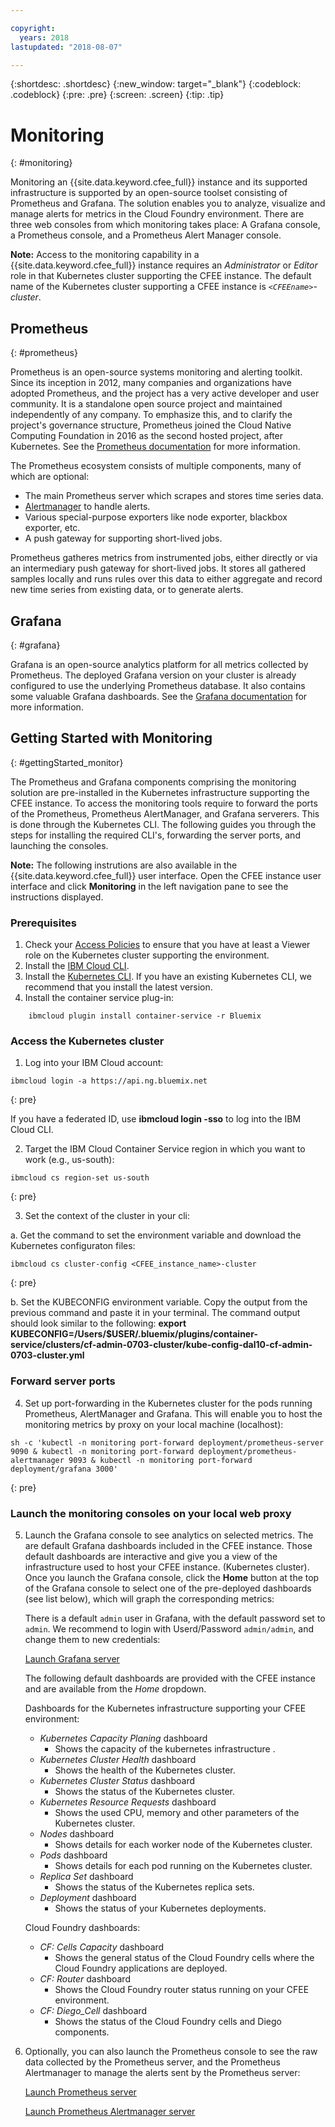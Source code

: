 ```yaml
---

copyright:
  years: 2018
lastupdated: "2018-08-07"

---
```


{:shortdesc: .shortdesc}
{:new_window: target="_blank"}
{:codeblock: .codeblock}
{:pre: .pre}
{:screen: .screen}
{:tip: .tip}

# Monitoring
{: #monitoring}

Monitoring an {{site.data.keyword.cfee_full}} instance and its supported infrastructure is supported by an open-source toolset consisting of Prometheus and Grafana.  The solution enables you to analyze, visualize and manage alerts for metrics in the Cloud Foundry environment.  There are three web consoles from which monitoring takes place: A Grafana console, a Prometheus console, and a Prometheus Alert Manager console.

**Note:** Access to the monitoring capability in a {{site.data.keyword.cfee_full}} instance requires an _Administrator_ or _Editor_ role in that Kubernetes cluster supporting the CFEE instance.  The default name of the Kubernetes cluster supporting a CFEE instance is _`<CFEEname>`-cluster_.

## Prometheus
{: #prometheus}

Prometheus is an open-source systems monitoring and alerting toolkit. Since its inception in 2012, many companies and organizations have adopted Prometheus, and the project has a very active developer and user community.
It is a standalone open source project and maintained independently of any company. To emphasize this, and to clarify the project's governance structure, Prometheus joined the Cloud Native Computing Foundation in 2016 as the second hosted project, after Kubernetes. See the [Prometheus documentation](https://prometheus.io/docs/introduction/overview/) for more information.

The Prometheus ecosystem consists of multiple components, many of which are optional:

* The main Prometheus server which scrapes and stores time series data.</li>
* [Alertmanager](https://prometheus.io/docs/alerting/alertmanager/) to handle alerts.</li>
* Various special-purpose exporters like node exporter, blackbox exporter, etc.</li>
* A push gateway for supporting short-lived jobs.</li>

Prometheus gatheres metrics from instrumented jobs, either directly or via an intermediary push gateway for short-lived jobs. It stores all gathered samples locally and runs rules over this data to either aggregate and record new time series from existing data, or to generate alerts.

## Grafana
{: #grafana}

Grafana is an open-source analytics platform for all metrics collected by Prometheus. The deployed Grafana version on your cluster is already configured to use the underlying Prometheus database. It also contains some valuable Grafana dashboards.  See the [Grafana documentation](http://docs.grafana.org/guides/getting_started/) for more information.

## Getting Started with Monitoring
{: #gettingStarted_monitor}

The Prometheus and Grafana components comprising the monitoring solution are pre-installed in the Kubernetes infrastructure supporting the CFEE instance.  To access the monitoring tools require to forward the ports of the Prometheus, Prometheus AlertManager, and Grafana serverers.  This is done through the Kubernetes CLI.
The following guides you through the steps for installing the required CLI's, forwarding the server ports, and launching the consoles.

**Note:** The following instrutions are also available in the {{site.data.keyword.cfee_full}} user interface.  Open the CFEE instance user interface and click **Monitoring** in the left navigation pane to see the instructions displayed.

### Prerequisites

1. Check your [Access Policies](https://console.bluemix.net/iam/#/users) to ensure that you have at least a Viewer role on the Kubernetes cluster supporting the environment.
2. Install the [IBM Cloud CLI](https://console.bluemix.net/docs/cli/reference/ibmcloud/download_cli.html#install_use).
3. Install the [Kubernetes CLI](https://kubernetes.io/docs/tasks/tools/install-kubectl/).  If you have an existing Kubernetes CLI, we recommend that you install the latest version.
4. Install the container service plug-in:
```
    ibmcloud plugin install container-service -r Bluemix
```

### Access the Kubernetes cluster

1. Log into your IBM Cloud account:

  ```
  ibmcloud login -a https://api.ng.bluemix.net
  ```
  {: pre}

  If you have a federated ID, use __ibmcloud login -sso__ to log into the IBM Cloud CLI.

2. Target the IBM Cloud Container Service region in which you want to work (e.g., us-south):

  ```
  ibmcloud cs region-set us-south
  ```
  {: pre}

3. Set the context of the cluster in your cli:

  a. Get the command to set the environment variable and download the Kubernetes configuraton files:

  ```
  ibmcloud cs cluster-config <CFEE_instance_name>-cluster
  ```
  {: pre}

  b. Set the KUBECONFIG environment variable. Copy the output from the previous command and paste it in your terminal. The command output should look similar to the following:
  __export KUBECONFIG=/Users/$USER/.bluemix/plugins/container-service/clusters/cf-admin-0703-cluster/kube-config-dal10-cf-admin-0703-cluster.yml__

### Forward server ports
4. Set up port-forwarding in the Kubernetes cluster for the pods running Prometheus, AlertManager and Grafana. This will enable you to host the monitoring metrics by proxy on your local machine (localhost):

  ```
  sh -c 'kubectl -n monitoring port-forward deployment/prometheus-server 9090 & kubectl -n monitoring port-forward deployment/prometheus-alertmanager 9093 & kubectl -n monitoring port-forward deployment/grafana 3000'
  ```
  {: pre}

### Launch the monitoring consoles on your local web proxy

5. Launch the Grafana console to see analytics on selected metrics.  The are default Grafana dashboards included in the CFEE instance. Those default dashboards are interactive and give you a view of the infrastructure used to host your CFEE instance. (Kubernetes cluster). Once you launch the Grafana console, click the **Home** button at the top of the Grafana console to select one of the pre-deployed dashboards (see list below), which will graph the corresponding metrics:

   There is a default `admin` user in Grafana, with the default password set to `admin`. We recommend to login with Userd/Password `admin/admin`, and change them to new credentials:

     [Launch Grafana server](https://localhost:3000)

   The following default dashboards are provided with the CFEE instance and are available from the _Home_ dropdown.

   Dashboards for the Kubernetes infrastructure supporting your CFEE environment:
   - _Kubernetes Capacity Planing_ dashboard
        - Shows the capacity of the kubernetes infrastructure .
   - _Kubernetes Cluster Health_ dashboard
        - Shows the health of the Kubernetes cluster.
   - _Kubernetes Cluster Status_ dashboard
        - Shows the status of the Kubernetes cluster.
   - _Kubernetes Resource Requests_ dashboard
        - Shows the used CPU, memory and other parameters of the Kubernetes cluster.
   - _Nodes_ dashboard
        - Shows details for each worker node of the Kubernetes cluster.
   - _Pods_ dashboard
        - Shows details for each pod running on the Kubernetes cluster.
   - _Replica Set_ dashboard
        - Shows the status of the Kubernetes replica sets.
   - _Deployment_ dashboard
        - Shows the status of your Kubernetes deployments.

   Cloud Foundry dashboards:
   - _CF: Cells Capacity_ dashboard
        - Shows the general status of the Cloud Foundry cells where the Cloud Foundry applications are deployed.
   - _CF: Router_ dashboard
        - Shows the Cloud Foundry router status running on your CFEE environment.
   - _CF: Diego_Cell_ dashboard
        - Shows the status of the Cloud Foundry cells and Diego components.

6. Optionally, you can also launch the Prometheus console to see the raw data collected by the Prometheus server, and the Prometheus Alertmanager to manage the alerts sent by the Prometheus server:

     [Launch Prometheus server](https://localhost:9090)

     [Launch Prometheus Alertmanager server](https://localhost:9093)

